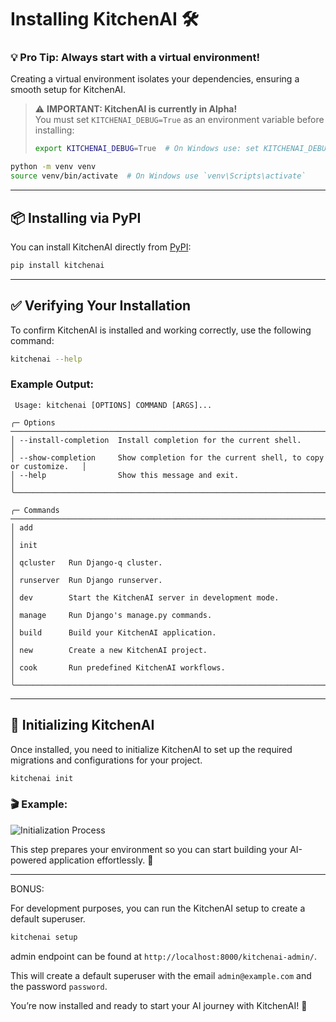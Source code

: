 # Installing KitchenAI 🛠️

### 💡 **Pro Tip**: Always start with a virtual environment!  
Creating a virtual environment isolates your dependencies, ensuring a smooth setup for KitchenAI.

> ⚠️ **IMPORTANT: KitchenAI is currently in Alpha!**  
> You must set `KITCHENAI_DEBUG=True` as an environment variable before installing:
> ```bash
> export KITCHENAI_DEBUG=True  # On Windows use: set KITCHENAI_DEBUG=True
> ```

```bash
python -m venv venv
source venv/bin/activate  # On Windows use `venv\Scripts\activate`
```

---

## 📦 Installing via PyPI
You can install KitchenAI directly from [PyPI](https://pypi.org/project/kitchenai/):

```bash
pip install kitchenai
```

---

## ✅ Verifying Your Installation

To confirm KitchenAI is installed and working correctly, use the following command:

```bash
kitchenai --help
```

### Example Output:
```plaintext
 Usage: kitchenai [OPTIONS] COMMAND [ARGS]...
 
╭─ Options ─────────────────────────────────────────────────────────────────────────────╮
│ --install-completion  Install completion for the current shell.                      │
│ --show-completion     Show completion for the current shell, to copy or customize.   │
│ --help                Show this message and exit.                                    │
╰───────────────────────────────────────────────────────────────────────────────────────╯

╭─ Commands ────────────────────────────────────────────────────────────────────────────╮
│ add                                                                                │
│ init                                                                               │
│ qcluster   Run Django-q cluster.                                                  │
│ runserver  Run Django runserver.                                                  │
│ dev        Start the KitchenAI server in development mode.                        │
│ manage     Run Django's manage.py commands.                                       │
│ build      Build your KitchenAI application.                                      │
│ new        Create a new KitchenAI project.                                        │
│ cook       Run predefined KitchenAI workflows.                                    │
╰───────────────────────────────────────────────────────────────────────────────────────╯
```

---

## 🔧 Initializing KitchenAI

Once installed, you need to initialize KitchenAI to set up the required migrations and configurations for your project. 

```bash
kitchenai init
```

### 🎬 Example:
![Initialization Process](../../../docs/_static/images/getting-started/init.gif)

This step prepares your environment so you can start building your AI-powered application effortlessly. 🚀

---


BONUS:

For development purposes, you can run the KitchenAI setup to create a default superuser. 

```bash
kitchenai setup
```

admin endpoint can be found at `http://localhost:8000/kitchenai-admin/`.

This will create a default superuser with the email `admin@example.com` and the password `password`.

You’re now installed and ready to start your AI journey with KitchenAI! 🎉  
